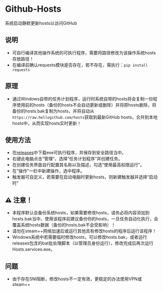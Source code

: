 # Github-Hosts
系统启动静默更新hosts以访问GitHub

## 说明
 - 可自行编译其他操作系统的可执行程序，需要将路径修改为该操作系统hosts存放路径！
 - 在编译前确认requests模块是否存在，若不存在，需执行：`pip install requests`

## 原理
 - 通过Windows自带的任务计划程序，运行时系统自带的hosts将会复制一份程序使用前的hosts（备份的hosts不会自动更新或删除）并将原hosts删除，将备份的hosts.bak复制为hosts，并将自动从`https://raw.hellogithub.com/hosts`获取到最新GitHub hosts，合并到本地hosts中，从而实现hosts实时更新！

## 使用方法
 - 在[releases](https://github.com/xiaoji235/Github-Hosts/releases)中下载exe可执行程序，并保存到安全路径当中。
 - 右键此电脑点击”管理“，选择“任务计划程序”并创建任务。
 - 在创建任务界面自行配置其名称以及描述，勾选“使用最高权限运行”。
 - 在“操作”一栏中新建操作，选中程序。
 - 触发器可自定义，若需要在启动电脑时更新hosts，则新建触发器并选择“启动时”

## ⚠ 注意！
 - 本程序默认会备份系统hosts，如果需要修改hosts，请务必将内容添加到hosts.bak当中，使用该程序前建议备份你的hosts，一旦任务自动化执行，会覆盖系统hosts数据（备份的hosts.bak不会受影响）！
 - 请勿在steam++网络加速后或运行其他具有修改hosts的程序后运行该程序！
 - Windows系统中若需要临时修改hosts，可以修改hosts.bak，或者运行releases包含的bat批处理脚本（以管理员身份运行），修改完成后再次运行Hosts.services.exe。

## 问题
 - 由于存在SNI阻断，修改hosts不一定有效，更稳定的办法使用VPN或steam++
